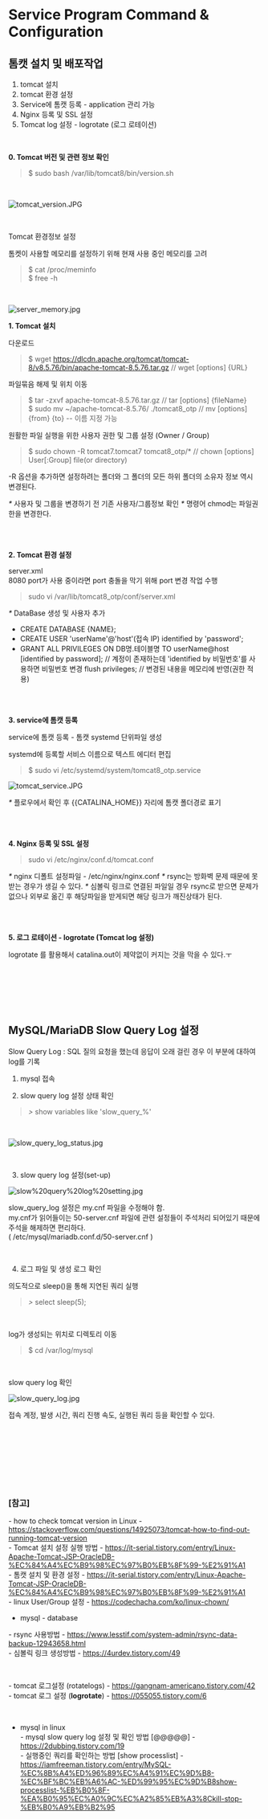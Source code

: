 # Service Program Command & Configuration


## 톰캣 설치 및 배포작업
1. tomcat 설치
2. tomcat 환경 설정
3. Service에 톰캣 등록 - application 관리 가능
4. Nginx 등록 및 SSL 설정
5. Tomcat log 설정 - logrotate (로그 로테이션)

<br>

**0. Tomcat 버전 및 관련 정보 확인**
> $ sudo bash /var/lib/tomcat8/bin/version.sh

<br>

![tomcat_version.JPG](img/tomcat_version.JPG)


<br>

Tomcat 환경정보 설정

톰켓이 사용할 메모리를 설정하기 위해 현재 사용 중인 메모리를 고려 <br>

> $ cat /proc/meminfo <br>
> $ free -h

<br>

![server_memory.jpg](img/server_memory.jpg)


**1. Tomcat 설치**

다운로드
> $ wget https://dlcdn.apache.org/tomcat/tomcat-8/v8.5.76/bin/apache-tomcat-8.5.76.tar.gz   // wget [options] {URL}

파일묶음 해제 및 위치 이동
> $ tar -zxvf apache-tomcat-8.5.76.tar.gz         // tar [options] {fileName} <br>
> $ sudo mv ~/apache-tomcat-8.5.76/ ./tomcat8_otp           // mv [options] {from} {to}  -- 이름 지정 가능


원활한 파일 실행을 위한 사용자 권한 및 그룹 설정 (Owner / Group)
> $ sudo chown -R tomcat7.tomcat7 tomcat8_otp/*      // chown [options] User[:Group] file(or directory) <br>

-R 옵션을 추가하면 설정하려는 폴더와 그 폴더의 모든 하위 폴더의 소유자 정보 역시 변경된다.

_*_ 사용자 및 그룹을 변경하기 전 기존 사용자/그룹정보 확인
_*_ 명령어 chmod는 파일권한을 변경한다.


<br><br>

**2. Tomcat 환경 설정**

server.xml <br>
8080 port가 사용 중이라면 port 충돌을 막기 위해 port 변경 작업 수행
> sudo vi /var/lib/tomcat8_otp/conf/server.xml


_*_ DataBase 생성 및 사용자 추가
  * CREATE DATABASE {NAME};
  * CREATE USER 'userName'@'host'(접속 IP) identified by 'password';
  * GRANT ALL PRIVILEGES ON DB명.테이블명 TO userName@host [identified by password];    // 계정이 존재하는데 'identified by 비밀번호'를 사용하면 비밀번호 변경
    flush privileges;    // 변경된 내용을 메모리에 반영(권한 적용)



<br><br>

**3. service에 톰캣 등록**

service에 톰캣 등록 - 톰캣 systemd 단위파일 생성

systemd에 등록할 서비스 이름으로 텍스트 에디터 편집
> $ sudo vi /etc/systemd/system/tomcat8_otp.service

![tomcat_service.JPG](./img/tomcat_service.JPG)

_*_ 플로우에서 확인 후 {{CATALINA_HOME}} 자리에 톰캣 폴더경로 표기

<br><br>


**4. Nginx 등록 및 SSL 설정**
> sudo vi /etc/nginx/conf.d/tomcat.conf

_*_ nginx 디폴트 설정파일 - /etc/nginx/nginx.conf
_*_ rsync는 방화벽 문제 때문에 못받는 경우가 생길 수 있다.
_*_ 심볼릭 링크로 연결된 파일일 경우 rsync로 받으면 문제가 없으나 외부로 옮긴 후 해당파일을 받게되면 해당 링크가 깨진상태가 된다.



<br><br>

**5. 로그 로테이션 - logrotate (Tomcat log 설정)**

logrotate 를 활용해서 catalina.out이 제약없이 커지는 것을 막을 수 있다.ㅜ





<br><br>



<br><br>

## MySQL/MariaDB Slow Query Log 설정

Slow Query Log : SQL 질의 요청을 했는데 응답이 오래 걸린 경우 이 부분에 대하여 log를 기록

1. mysql 접속

2. slow query log 설정 상태 확인
   
  > *>* show variables like 'slow_query_%'

<br>

  ![slow_query_log_status.jpg](./img/slow_query_log_status.jpg)


<br>

3. slow query log 설정(set-up)

  ![slow%20query%20log%20setting.jpg](./img/slow%20query%20log%20setting.jpg)

slow_query_log 설정은 my.cnf 파일을 수정해야 함. <br>
my.cnf가 읽어들이는 50-server.cnf 파일에 관련 설정들이 주석처리 되어있기 때문에 주석을 해제하면 편리하다. <br>
( /etc/mysql/mariadb.conf.d/50-server.cnf )


<br>

4. 로그 파일 및 생성 로그 확인

의도적으로 sleep()을 통해 지연된 쿼리 실행

> *>* select sleep(5);

<br>

log가 생성되는 위치로 디렉토리 이동
> $ cd /var/log/mysql

<br>

slow query log 확인

![slow_query_log.jpg](./img/slow_query_log.jpg)

 접속 계정, 발생 시간, 쿼리 진행 속도, 실행된 쿼리 등을 확인할 수 있다.

<br><br>




<br><br>
<br><br>

### [참고] <br>
  *-* how to check tomcat version in Linux - https://stackoverflow.com/questions/14925073/tomcat-how-to-find-out-running-tomcat-version <br>
  *-* Tomcat 설치 설정 실행 방법 - https://it-serial.tistory.com/entry/Linux-Apache-Tomcat-JSP-OracleDB-%EC%84%A4%EC%B9%98%EC%97%B0%EB%8F%99-%E2%91%A1 <br>
  *-* 톰캣 설치 및 환경 설정 - https://it-serial.tistory.com/entry/Linux-Apache-Tomcat-JSP-OracleDB-%EC%84%A4%EC%B9%98%EC%97%B0%EB%8F%99-%E2%91%A1 <br>
  *-* linux User/Group 설정 - https://codechacha.com/ko/linux-chown/ <br>

  * mysql
  *-* database 

  *-* rsync 사용방법 - https://www.lesstif.com/system-admin/rsync-data-backup-12943658.html <br>
  *-* 심볼릭 링크 생성방법 - https://4urdev.tistory.com/49 <br>

  <br>

  *-* tomcat 로그설정 (rotatelogs) - https://gangnam-americano.tistory.com/42 <br>
  *-* tomcat 로그 설정 (**logrotate**) - https://055055.tistory.com/6 <br>

  <br>

  * mysql in linux <br>
  *-* mysql slow query log 설정 및 확인 방법 [@@@@@] - https://2dubbing.tistory.com/19 <br>
  *-* 실행중인 쿼리를 확인하는 방법 [show processlist] - https://iamfreeman.tistory.com/entry/MySQL-%EC%8B%A4%ED%96%89%EC%A4%91%EC%9D%B8-%EC%BF%BC%EB%A6%AC-%ED%99%95%EC%9D%B8show-processlist-%EB%B0%8F-%EA%B0%95%EC%A0%9C%EC%A2%85%EB%A3%8Ckill-stop-%EB%B0%A9%EB%B2%95 <br>

